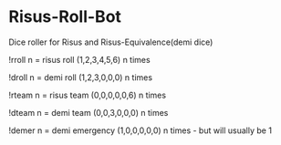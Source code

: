 # Risus-Roll-Bot
Dice roller for Risus and Risus-Equivalence(demi dice)

  !rroll n = risus roll (1,2,3,4,5,6) n times
  
  !droll n = demi roll (1,2,3,0,0,0) n times
  
  !rteam n = risus team (0,0,0,0,0,6) n times
  
  !dteam n = demi team (0,0,3,0,0,0) n times
  
  !demer n = demi emergency (1,0,0,0,0,0) n times - but will usually be 1
